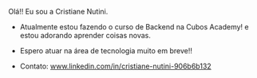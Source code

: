 Olá!! Eu sou a Cristiane Nutini.
- Atualmente estou fazendo o curso de Backend na Cubos Academy! e estou adorando aprender coisas novas.
- Espero atuar na área de tecnologia muito em breve!!


- Contato:
  www.linkedin.com/in/cristiane-nutini-906b6b132


